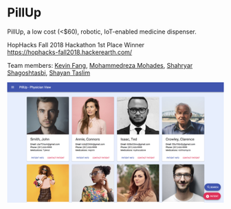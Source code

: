 # PillUp

PillUp, a low cost (<$60), robotic, IoT-enabled medicine dispenser.

HopHacks Fall 2018 Hackathon 1st Place Winner  
https://hophacks-fall2018.hackerearth.com/

Team members: [Kevin Fang](https://github.com/kevin-fang), [Mohammedreza Mohades](https://github.com/mmohades), [Shahryar Shagoshtasbi](https://github.com/shahsean), [Shayan Taslim](https://github.com/Sh4yy)

![Web Page](https://github.com/kevin-fang/PillUp/blob/master/graphics/PillUp%20Physician%20View.png)
